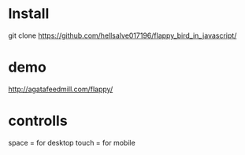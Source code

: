 # Install

git clone https://github.com/hellsalve017196/flappy_bird_in_javascript/

# demo
http://agatafeedmill.com/flappy/

# controlls
space = for desktop
touch = for mobile

